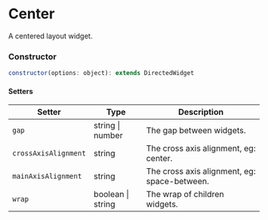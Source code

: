 # Center

A centered layout widget.

### Constructor

```javascript
constructor(options: object): extends DirectedWidget
``` 

#### Setters
| Setter | Type | Description |
| --- | --- | --- |
| `gap` | string \| number | The gap between widgets. |
| `crossAxisAlignment` | string | The cross axis alignment, eg: center. |
| `mainAxisAlignment` | string | The cross axis alignment, eg: space-between. |
| `wrap` | boolean \| string | The wrap of children widgets. |
